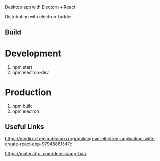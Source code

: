 Desktop app with Electorn + React

Distribution with electron-builder

## Build

# Development

1. npm start
2. npm electron-dev

# Production
1. npm build
2. npm electron

## Useful Links
https://medium.freecodecamp.org/building-an-electron-application-with-create-react-app-97945861647c

https://material-ui.com/demos/app-bar/
